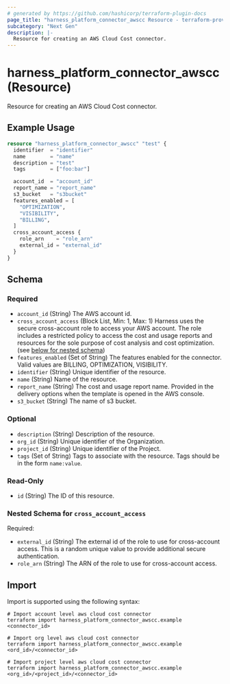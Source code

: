 ```yaml
---
# generated by https://github.com/hashicorp/terraform-plugin-docs
page_title: "harness_platform_connector_awscc Resource - terraform-provider-harness"
subcategory: "Next Gen"
description: |-
  Resource for creating an AWS Cloud Cost connector.
---
```


# harness_platform_connector_awscc (Resource)

Resource for creating an AWS Cloud Cost connector.

## Example Usage

```terraform
resource "harness_platform_connector_awscc" "test" {
  identifier  = "identifier"
  name        = "name"
  description = "test"
  tags        = ["foo:bar"]

  account_id  = "account_id"
  report_name = "report_name"
  s3_bucket   = "s3bucket"
  features_enabled = [
    "OPTIMIZATION",
    "VISIBILITY",
    "BILLING",
  ]
  cross_account_access {
    role_arn    = "role_arn"
    external_id = "external_id"
  }
}
```

<!-- schema generated by tfplugindocs -->
## Schema

### Required

- `account_id` (String) The AWS account id.
- `cross_account_access` (Block List, Min: 1, Max: 1) Harness uses the secure cross-account role to access your AWS account. The role includes a restricted policy to access the cost and usage reports and resources for the sole purpose of cost analysis and cost optimization. (see [below for nested schema](#nestedblock--cross_account_access))
- `features_enabled` (Set of String) The features enabled for the connector. Valid values are BILLING, OPTIMIZATION, VISIBILITY.
- `identifier` (String) Unique identifier of the resource.
- `name` (String) Name of the resource.
- `report_name` (String) The cost and usage report name. Provided in the delivery options when the template is opened in the AWS console.
- `s3_bucket` (String) The name of s3 bucket.

### Optional

- `description` (String) Description of the resource.
- `org_id` (String) Unique identifier of the Organization.
- `project_id` (String) Unique identifier of the Project.
- `tags` (Set of String) Tags to associate with the resource. Tags should be in the form `name:value`.

### Read-Only

- `id` (String) The ID of this resource.

<a id="nestedblock--cross_account_access"></a>
### Nested Schema for `cross_account_access`

Required:

- `external_id` (String) The external id of the role to use for cross-account access. This is a random unique value to provide additional secure authentication.
- `role_arn` (String) The ARN of the role to use for cross-account access.

## Import

Import is supported using the following syntax:

```shell
# Import account level aws cloud cost connector 
terraform import harness_platform_connector_awscc.example <connector_id>

# Import org level aws cloud cost connector 
terraform import harness_platform_connector_awscc.example <ord_id>/<connector_id>

# Import project level aws cloud cost connector 
terraform import harness_platform_connector_awscc.example <org_id>/<project_id>/<connector_id>
```
